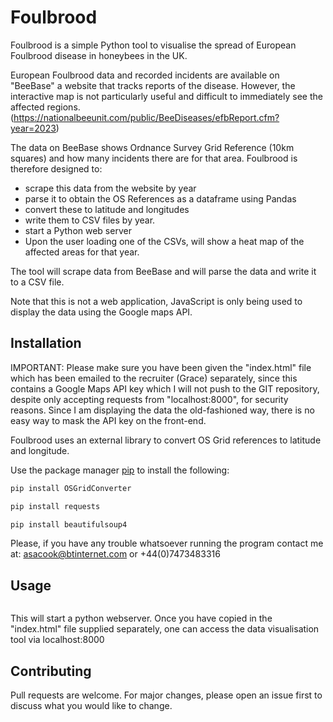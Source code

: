 # Foulbrood

Foulbrood is a simple Python tool to visualise the spread of European Foulbrood disease in honeybees in the UK.

European Foulbrood data and recorded incidents are available on "BeeBase" a website that tracks reports of the disease. However, the interactive map is
not particularly useful and difficult to immediately see the affected regions. (https://nationalbeeunit.com/public/BeeDiseases/efbReport.cfm?year=2023)

The data on BeeBase shows Ordnance Survey Grid Reference (10km squares) and how many incidents there are for that area. 
Foulbrood is therefore designed to:
- scrape this data from the website by year
- parse it to obtain the OS References as a dataframe using Pandas
- convert these to latitude and longitudes
- write them to CSV files by year.
- start a Python web server
- Upon the user loading one of the CSVs, will show a heat map of the affected areas for that year.

The tool will scrape data from BeeBase and will parse the data and write it to a CSV file. 

Note that this is not a web application, JavaScript is only being used to display the data using the Google maps API.
 

## Installation

IMPORTANT: Please make sure you have been given the "index.html" file which has been emailed to the recruiter (Grace) separately, since this contains a Google Maps
API key which I will not push to the GIT repository, despite only accepting requests from "localhost:8000", for security reasons.
Since I am displaying the data the old-fashioned way, there is no easy way to mask the API key on the front-end.

Foulbrood uses an external library to convert OS Grid references to latitude and longitude.

Use the package manager [pip](https://pip.pypa.io/en/stable/) to install the following:

```bash
pip install OSGridConverter

pip install requests

pip install beautifulsoup4
```



Please, if you have any trouble whatsoever running the program contact me at:
asacook@btinternet.com
or +44(0)7473483316




## Usage

```python foulbrood.py
```

This will start a python webserver. Once you have copied in the "index.html" file supplied separately, one can access the data visualisation tool via  localhost:8000

## Contributing

Pull requests are welcome. For major changes, please open an issue first
to discuss what you would like to change.
